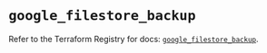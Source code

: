 # `google_filestore_backup`

Refer to the Terraform Registry for docs: [`google_filestore_backup`](https://registry.terraform.io/providers/hashicorp/google-beta/6.7.0/docs/resources/google_filestore_backup).

